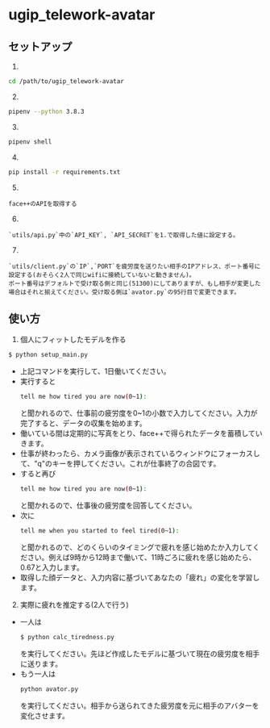 # ugip_telework-avatar

## セットアップ
1. 

  ```bash
  cd /path/to/ugip_telework-avatar
  ```
2.  

  ```bash
  pipenv --python 3.8.3
  ```
3. 
  ```bash
  pipenv shell
  ```
4. 
  ```bash
  pip install -r requirements.txt
  ```
5. 
    
    face++のAPIを取得する
6. 

    `utils/api.py`中の`API_KEY`, `API_SECRET`を1.で取得した値に設定する。
7. 

    `utils/client.py`の`IP`,`PORT`を疲労度を送りたい相手のIPアドレス、ポート番号に設定する(おそらく2人で同じwifiに接続していないと動きません)。
    ポート番号はデフォルトで受け取る側と同じ(51300)にしてありますが、もし相手が変更した場合はそれと揃えてください。受け取る側は`avator.py`の95行目で変更できます。

## 使い方
1. 個人にフィットしたモデルを作る
  ```bash
  $ python setup_main.py
  ```
  - 上記コマンドを実行して、1日働いてください。
  - 実行すると
    ```bash
    tell me how tired you are now(0~1):
    ```
    と聞かれるので、仕事前の疲労度を0~1の小数で入力してください。入力が完了すると、データの収集を始めます。
  - 働いている間は定期的に写真をとり、face++で得られたデータを蓄積していきます。
  - 仕事が終わったら、カメラ画像が表示されているウィンドウにフォーカスして、"q"のキーを押してください。これが仕事終了の合図です。
  - すると再び
    ```bash
    tell me how tired you are now(0~1):
    ```
    と聞かれるので、仕事後の疲労度を回答してください。
  - 次に
    ```bash
    tell me when you started to feel tired(0~1): 
    ```
    と聞かれるので、どのくらいのタイミングで疲れを感じ始めたか入力してください。例えば9時から12時まで働いて、11時ごろに疲れを感じ始めたら、0.67と入力します。
  - 取得した顔データと、入力内容に基づいてあなたの「疲れ」の変化を学習します。

2. 実際に疲れを推定する(2人で行う)
  - 一人は
    ```bash
    $ python calc_tiredness.py
    ```
    を実行してください。先ほど作成したモデルに基づいて現在の疲労度を相手に送ります。
  - もう一人は
    ```bash
    python avator.py
    ```
    を実行してください。相手から送られてきた疲労度を元に相手のアバターを変化させます。
<!-- 3. transfer data(less important)
  - socket(TCP/IP) communication  


4. visualize tiredness/current working condition
  - sticky notes(windows)
  - tkinter(python module)
  - modify desktop goose(if possible) -->
